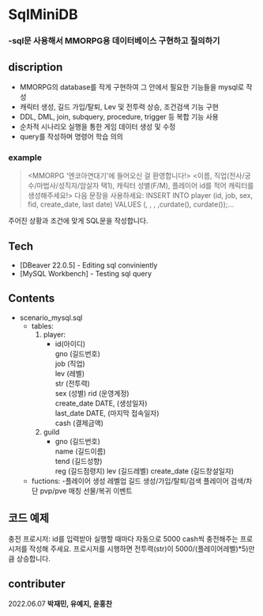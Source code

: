 # SqlMiniDB
### -sql문 사용해서 MMORPG용 데이터베이스 구현하고 질의하기






## discription

- MMORPG의 database를 작게 구현하여 그 안에서 필요한 기능들을 mysql로 작성
- 캐릭터 생성, 길드 가입/탈퇴, Lev 및 전투력 상승, 조건검색 기능 구현 
- DDL, DML, join, subquery, procedure, trigger 등 복합 기능 사용
- 순차적 시나리오 실행을 통한 게임 데이터 생성 및 수정
- query를 작성하며 명령어 학습 의의



### example
> <MMORPG '엔코아연대기'에 들어오신 걸 환영합니다!>
> <이름, 직업(전사/궁수/마법사/성직자/암살자 택1), 캐릭터 성별(F/M), 플레이어 id를 적어 캐릭터를 생성해주세요!>
다음 문장을 사용하세요: INSERT INTO player (id, job, sex, fid, create_date, last date) VALUES (, , , ,curdate(), curdate());...




주어진 상황과 조건에 맞게 SQL문을 작성합니다.

## Tech

- [DBeaver 22.0.5] - Editing sql conviniently
- [MySQL Workbench] - Testing sql query

## Contents

- scenario_mysql.sql
    - tables:
        1) player: 
            - id(아이디)	
	gno	(길드번호)		
	job (직업)		
	lev	(레벨)		
	str	(전투력)		
	sex	(성별)
	rid	(운영계정)	 
	create_date	DATE, (생성일자)			
	last_date	DATE, (마지막 접속일자)		
	cash (결제금액)
        2) guild
            - gno	(길드번호)	
	name	(길드이름)	
	tend	(길드성향)	
	reg		(길드점령지)	
	lev		(길드레벨)
	create_date (길드창설일자)
    - fuctions:
                -플레이어 생성
    레벨업
    길드 생성/가입/탈퇴/검색
    플레이어 검색/차단
    pvp/pve 매칭
    선물/복귀 이벤트








## 코드 예제

충전 프로시저: 
id를 입력받아 실행할 때마다 자동으로 5000 cash씩 충전해주는 프로시저를 작성해 주세요. 프로시저를 시행하면 전투력(str)이 5000/(플레이어레벨)*5)만큼 상승합니다.

## contributer
2022.06.07
**박재민, 유예지, 윤홍찬**

